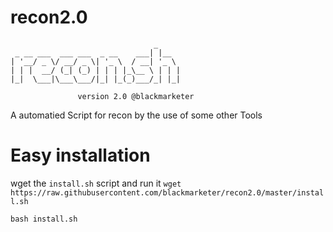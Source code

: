 # recon2.0
```
                                _
 _ __ ___  ___ ___  _ __    ___| |__
| '__/ _ \/ __/ _ \| '_ \  / __| '_ \
| | |  __/ (_| (_) | | | |_\__ \ | | |
|_|  \___|\___\___/|_| |_(_)___/_| |_|

               version 2.0 @blackmarketer
```
A automatied Script for recon by the use of some other Tools

# Easy installation
wget the `install.sh` script and run it
`wget https://raw.githubusercontent.com/blackmarketer/recon2.0/master/install.sh`

`bash install.sh`

